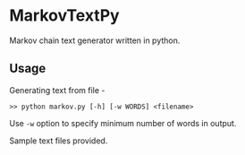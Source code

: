 # MarkovTextPy
Markov chain text generator written in python.

## Usage

Generating text from file -

```Shell
>> python markov.py [-h] [-w WORDS] <filename>
```

Use `-w` option to specify minimum number of words in output.

Sample text files provided.
